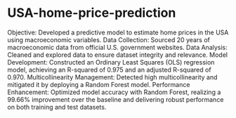 # USA-home-price-prediction

Objective: Developed a predictive model to estimate home prices in the USA using macroeconomic variables.
Data Collection: Sourced 20 years of macroeconomic data from official U.S. government websites.
Data Analysis: Cleaned and explored data to ensure dataset integrity and relevance.
Model Development: Constructed an Ordinary Least Squares (OLS) regression model, achieving an R-squared of 0.975 and an adjusted R-squared of 0.970.
Multicollinearity Management: Detected high multicollinearity and mitigated it by deploying a Random Forest model.
Performance Enhancement: Optimized model accuracy with Random Forest, realizing a 99.66% improvement over the baseline and delivering robust performance on both training and test datasets.
